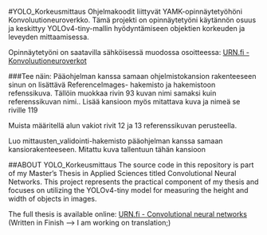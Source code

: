 #YOLO_Korkeusmittaus
Ohjelmakoodit liittyvät YAMK-opinnäytetyöhöni Konvoluutioneuroverkko.
Tämä projekti on opinnäytetyöni käytännön osuus ja keskittyy YOLOv4-tiny-mallin hyödyntämiseen objektien korkeuden ja leveyden mittaamisessa.

Opinnäytetyöni on saatavilla sähköisessä muodossa osoitteessa:
[URN.fi - Konvoluutioneuroverkot](https://urn.fi/URN:NBN:fi:amk-2024060721931)


###Tee näin:
Pääohjelman kanssa samaan ohjelmistokansion rakenteeseen sinun on lisättävä ReferenceImages- hakemisto ja hakemistoon refenssikuva.
Tällöin muokkaa rivin 93 kuvan nimi samaksi kuin referenssikuvan nimi..
Lisää kansioon myös mitattava kuva ja nimeä se riville 119

Muista määritellä alun vakiot rivit 12 ja 13 referenssikuvan perusteella.

Luo mittausten_validointi-hakemisto pääohjelman kanssa samaan kansiorakenteeseen. Mitattu kuva tallentuun tähän kansioon


##ABOUT YOLO_Korkeusmittaus
The source code in this repository is part of my Master’s Thesis in Applied Sciences titled Convolutional Neural Networks.
This project represents the practical component of my thesis and focuses on utilizing the YOLOv4-tiny model for measuring the height and width of objects in images.

The full thesis is available online:
[URN.fi - Convolutional neural networks](https://urn.fi/URN:NBN:fi:amk-2024060721931)
(Written in Finish --> I am working on translation;)


